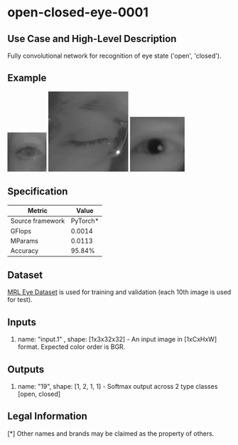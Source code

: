 # open-closed-eye-0001

## Use Case and High-Level Description

Fully convolutional network for recognition of eye state ('open', 'closed').

## Example

![](./1.png)
![](./2.png)
![](./3.png)

## Specification

| Metric                          | Value                                     |
|---------------------------------|-------------------------------------------|
| Source framework                | PyTorch*                                  |
| GFlops                          | 0.0014                                    |
| MParams                         | 0.0113                                    |
| Accuracy                        | 95.84%                                     |

## Dataset

[MRL Eye Dataset](http://mrl.cs.vsb.cz/eyedataset) is used for training and validation (each 10th image is used for test).

## Inputs

1. name: "input.1" , shape: [1x3x32x32] - An input image in [1xCxHxW] format. Expected color order is BGR.

## Outputs

1. name: "19", shape: [1, 2, 1, 1] - Softmax output across 2 type classes [open, closed]


## Legal Information
[*] Other names and brands may be claimed as the property of others.
